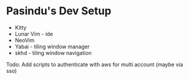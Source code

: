# Pasindu's Dev Setup

- Kitty
- Lunar Vim - ide
- NeoVim
- Yabai - tiling window manager 
- skhd - tiling window navigation

Todo: Add scripts to authenticate with aws for multi account (maybe via sso)
